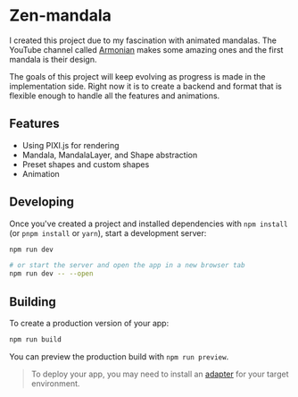 # Zen-mandala

I created this project due to my fascination with animated mandalas. The YouTube channel called [Armonian](https://www.youtube.com/@Armonian) makes some amazing ones and the first mandala is their design. 

The goals of this project will keep evolving as progress is made in the implementation side. Right now it is to create a backend and format that is flexible enough to handle all the features and animations.

## Features

- Using PIXI.js for rendering
- Mandala, MandalaLayer, and Shape abstraction
- Preset shapes and custom shapes
- Animation

## Developing

Once you've created a project and installed dependencies with `npm install` (or `pnpm install` or `yarn`), start a development server:

```bash
npm run dev

# or start the server and open the app in a new browser tab
npm run dev -- --open
```

## Building

To create a production version of your app:

```bash
npm run build
```

You can preview the production build with `npm run preview`.

> To deploy your app, you may need to install an [adapter](https://kit.svelte.dev/docs/adapters) for your target environment.
